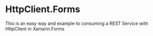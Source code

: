 # HttpClient.Forms
This is an easy way and example  to consuming a REST Service with HttpClient in Xamarin.Forms
